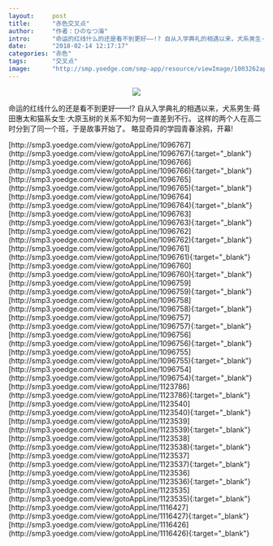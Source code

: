 ```yaml
---
layout:     post
title:      "赤色交叉点"
author:     "作者：ひのなつ海"
intro:      "命运的红线什么的还是看不到更好——!? 自从入学典礼的相遇以来，犬系男生·蒔田惠太和猫系女生·大原玉树的关系不知为何一直差到不行。 这样的两个人在高二时分到了同一个班，于是故事开始了。 略显奇异的学园青春涂鸦，开幕!"
date:       "2018-02-14 12:17:17"
categories: "赤色"
tags:       "交叉点"
image:      "http://smp.yoedge.com/smp-app/resource/viewImage/1003262appline.png"
---
```

<div style="text-align: center">
<p><img src="http://smp.yoedge.com/smp-app/resource/viewImage/1003262appline.png"/></p>
</div>
<p class="post-meta">
<span>命运的红线什么的还是看不到更好——!? 自从入学典礼的相遇以来，犬系男生·蒔田惠太和猫系女生·大原玉树的关系不知为何一直差到不行。 这样的两个人在高二时分到了同一个班，于是故事开始了。 略显奇异的学园青春涂鸦，开幕!</span>
</p>
[http://smp3.yoedge.com/view/gotoAppLine/1096767](http://smp3.yoedge.com/view/gotoAppLine/1096767){:target="_blank"}
[http://smp3.yoedge.com/view/gotoAppLine/1096766](http://smp3.yoedge.com/view/gotoAppLine/1096766){:target="_blank"}
[http://smp3.yoedge.com/view/gotoAppLine/1096765](http://smp3.yoedge.com/view/gotoAppLine/1096765){:target="_blank"}
[http://smp3.yoedge.com/view/gotoAppLine/1096764](http://smp3.yoedge.com/view/gotoAppLine/1096764){:target="_blank"}
[http://smp3.yoedge.com/view/gotoAppLine/1096763](http://smp3.yoedge.com/view/gotoAppLine/1096763){:target="_blank"}
[http://smp3.yoedge.com/view/gotoAppLine/1096762](http://smp3.yoedge.com/view/gotoAppLine/1096762){:target="_blank"}
[http://smp3.yoedge.com/view/gotoAppLine/1096761](http://smp3.yoedge.com/view/gotoAppLine/1096761){:target="_blank"}
[http://smp3.yoedge.com/view/gotoAppLine/1096760](http://smp3.yoedge.com/view/gotoAppLine/1096760){:target="_blank"}
[http://smp3.yoedge.com/view/gotoAppLine/1096759](http://smp3.yoedge.com/view/gotoAppLine/1096759){:target="_blank"}
[http://smp3.yoedge.com/view/gotoAppLine/1096758](http://smp3.yoedge.com/view/gotoAppLine/1096758){:target="_blank"}
[http://smp3.yoedge.com/view/gotoAppLine/1096757](http://smp3.yoedge.com/view/gotoAppLine/1096757){:target="_blank"}
[http://smp3.yoedge.com/view/gotoAppLine/1096756](http://smp3.yoedge.com/view/gotoAppLine/1096756){:target="_blank"}
[http://smp3.yoedge.com/view/gotoAppLine/1096755](http://smp3.yoedge.com/view/gotoAppLine/1096755){:target="_blank"}
[http://smp3.yoedge.com/view/gotoAppLine/1096754](http://smp3.yoedge.com/view/gotoAppLine/1096754){:target="_blank"}
[http://smp3.yoedge.com/view/gotoAppLine/1123786](http://smp3.yoedge.com/view/gotoAppLine/1123786){:target="_blank"}
[http://smp3.yoedge.com/view/gotoAppLine/1123540](http://smp3.yoedge.com/view/gotoAppLine/1123540){:target="_blank"}
[http://smp3.yoedge.com/view/gotoAppLine/1123539](http://smp3.yoedge.com/view/gotoAppLine/1123539){:target="_blank"}
[http://smp3.yoedge.com/view/gotoAppLine/1123538](http://smp3.yoedge.com/view/gotoAppLine/1123538){:target="_blank"}
[http://smp3.yoedge.com/view/gotoAppLine/1123537](http://smp3.yoedge.com/view/gotoAppLine/1123537){:target="_blank"}
[http://smp3.yoedge.com/view/gotoAppLine/1123536](http://smp3.yoedge.com/view/gotoAppLine/1123536){:target="_blank"}
[http://smp3.yoedge.com/view/gotoAppLine/1123535](http://smp3.yoedge.com/view/gotoAppLine/1123535){:target="_blank"}
[http://smp3.yoedge.com/view/gotoAppLine/1116427](http://smp3.yoedge.com/view/gotoAppLine/1116427){:target="_blank"}
[http://smp3.yoedge.com/view/gotoAppLine/1116426](http://smp3.yoedge.com/view/gotoAppLine/1116426){:target="_blank"}


